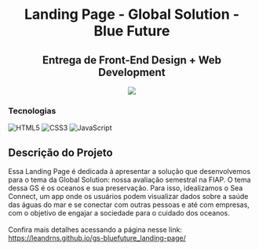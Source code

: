 <h1 align="center">Landing Page - Global Solution - Blue Future</h1>
<h2 align="center">Entrega de Front-End Design + Web Development</h2>
<div align="center">
  <img src="https://github.com/Leandrns/gs-bluefuture_landing-page/assets/162998083/0a043c1c-d6d2-4fed-866b-eeda5cd7a7b2">
</div>

### Tecnologias
![HTML5](https://img.shields.io/badge/HTML5-E34F26?style=for-the-badge&logo=html5&logoColor=white)
![CSS3](https://img.shields.io/badge/CSS3-1572B6?style=for-the-badge&logo=css3&logoColor=white)
![JavaScript](https://img.shields.io/badge/JavaScript-323330?style=for-the-badge&logo=javascript&logoColor=F7DF1E)

## Descrição do Projeto
Essa Landing Page é dedicada à apresentar a solução que desenvolvemos para o tema da Global Solution: nossa avaliação semestral na FIAP. O tema dessa GS é os oceanos e sua preservação. Para isso, idealizamos o Sea Connect, um app onde os usuários podem visualizar dados sobre a saúde das águas do mar e se conectar com outras pessoas e até com empresas, com o objetivo de engajar a sociedade para o cuidado dos oceanos. <br><br>
Confira mais detalhes acessando a página nesse link: https://leandrns.github.io/gs-bluefuture_landing-page/
